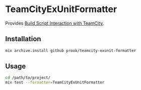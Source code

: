 # TeamCityExUnitFormatter

Provides [Build Script Interaction with TeamCity](https://confluence.jetbrains.com/display/TCD10/Build+Script+Interaction+with+TeamCity).

## Installation

```sh
mix archive.install github prook/teamcity-exunit-formatter
```

## Usage

```sh
cd /path/to/project/
mix test --formatter=TeamCityExUnitFormatter
```
